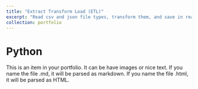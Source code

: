 ```yaml
---
title: "Extract Transform Load (ETL)"
excerpt: "Read csv and json file types, transform them, and save in ready-to-load format which data engineers can use to load into RDBMS.<br/><img src='/images/ETL-Project.png'>"
collection: portfolio
---
```


Python
======
This is an item in your portfolio. It can be have images or nice text. If you name the file .md, it will be parsed as markdown. If you name the file .html, it will be parsed as HTML. 
